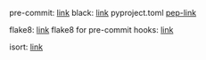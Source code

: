 pre-commit: [link](https://pre-commit.com)
black: [link](https://pypi.org/project/black/)
pyproject.toml [pep-link](https://www.python.org/dev/peps/pep-0518/)

flake8: [link](https://pypi.org/project/flake8/)
flake8 for pre-commit hooks: [link](https://flake8.pycqa.org/en/latest/user/using-hooks.html#usage-with-the-pre-commit-git-hooks-framework)

isort: [link](https://pycqa.github.io/isort/)
